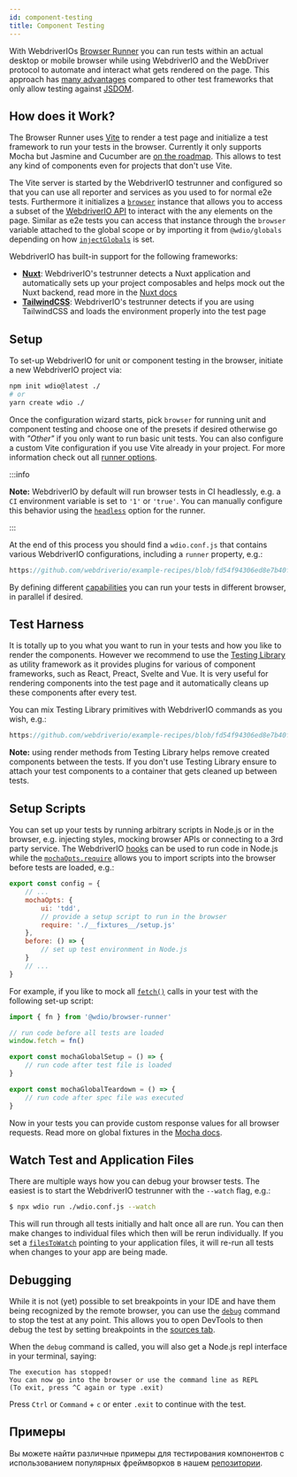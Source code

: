 ```yaml
---
id: component-testing
title: Component Testing
---
```


With WebdriverIOs [Browser Runner](/docs/runner#browser-runner) you can run tests within an actual desktop or mobile browser while using WebdriverIO and the WebDriver protocol to automate and interact what gets rendered on the page. This approach has [many advantages](/docs/runner#browser-runner) compared to other test frameworks that only allow testing against [JSDOM](https://www.npmjs.com/package/jsdom).

## How does it Work?

The Browser Runner uses [Vite](https://vitejs.dev/) to render a test page and initialize a test framework to run your tests in the browser. Currently it only supports Mocha but Jasmine and Cucumber are [on the roadmap](https://github.com/orgs/webdriverio/projects/1). This allows to test any kind of components even for projects that don't use Vite.

The Vite server is started by the WebdriverIO testrunner and configured so that you can use all reporter and services as you used to for normal e2e tests. Furthermore it initializes a [`browser`](/docs/api/browser) instance that allows you to access a subset of the [WebdriverIO API](/docs/api) to interact with the any elements on the page. Similar as e2e tests you can access that instance through the `browser` variable attached to the global scope or by importing it from `@wdio/globals` depending on how [`injectGlobals`](/docs/api/globals) is set.

WebdriverIO has built-in support for the following frameworks:

- [__Nuxt__](https://nuxt.com/): WebdriverIO's testrunner detects a Nuxt application and automatically sets up your project composables and helps mock out the Nuxt backend, read more in the [Nuxt docs](/docs/component-testing/vue#testing-vue-components-in-nuxt)
- [__TailwindCSS__](https://tailwindcss.com/): WebdriverIO's testrunner detects if you are using TailwindCSS and loads the environment properly into the test page

## Setup

To set-up WebdriverIO for unit or component testing in the browser, initiate a new WebdriverIO project via:

```bash
npm init wdio@latest ./
# or
yarn create wdio ./
```

Once the configuration wizard starts, pick `browser` for running unit and component testing and choose one of the presets if desired otherwise go with _"Other"_ if you only want to run basic unit tests. You can also configure a custom Vite configuration if you use Vite already in your project. For more information check out all [runner options](/docs/runner#runner-options).

:::info

__Note:__ WebdriverIO by default will run browser tests in CI headlessly, e.g. a `CI` environment variable is set to `'1'` or `'true'`. You can manually configure this behavior using the [`headless`](/docs/runner#headless) option for the runner.

:::

At the end of this process you should find a `wdio.conf.js` that contains various WebdriverIO configurations, including a `runner` property, e.g.:

```ts reference useHTTPS runmeRepository="git@github.com:webdriverio/example-recipes.git" runmeFileToOpen="component-testing%2FREADME.md"
https://github.com/webdriverio/example-recipes/blob/fd54f94306ed8e7b40f967739164dfe4d6d76b41/wdio.comp.conf.js
```

By defining different [capabilities](/docs/configuration#capabilities) you can run your tests in different browser, in parallel if desired.

## Test Harness

It is totally up to you what you want to run in your tests and how you like to render the components. However we recommend to use the [Testing Library](https://testing-library.com/) as utility framework as it provides plugins for various of component frameworks, such as React, Preact, Svelte and Vue. It is very useful for rendering components into the test page and it automatically cleans up these components after every test.

You can mix Testing Library primitives with WebdriverIO commands as you wish, e.g.:

```js reference useHTTPS
https://github.com/webdriverio/example-recipes/blob/fd54f94306ed8e7b40f967739164dfe4d6d76b41/component-testing/svelte-example.js
```

__Note:__ using render methods from Testing Library helps remove created components between the tests. If you don't use Testing Library ensure to attach your test components to a container that gets cleaned up between tests.

## Setup Scripts

You can set up your tests by running arbitrary scripts in Node.js or in the browser, e.g. injecting styles, mocking browser APIs or connecting to a 3rd party service. The WebdriverIO [hooks](/docs/configuration#hooks) can be used to run code in Node.js while the [`mochaOpts.require`](/docs/frameworks#require) allows you to import scripts into the browser before tests are loaded, e.g.:

```js wdio.conf.js
export const config = {
    // ...
    mochaOpts: {
        ui: 'tdd',
        // provide a setup script to run in the browser
        require: './__fixtures__/setup.js'
    },
    before: () => {
        // set up test environment in Node.js
    }
    // ...
}
```

For example, if you like to mock all [`fetch()`](https://developer.mozilla.org/en-US/docs/Web/API/fetch) calls in your test with the following set-up script:

```js ./fixtures/setup.js
import { fn } from '@wdio/browser-runner'

// run code before all tests are loaded
window.fetch = fn()

export const mochaGlobalSetup = () => {
    // run code after test file is loaded
}

export const mochaGlobalTeardown = () => {
    // run code after spec file was executed
}

```

Now in your tests you can provide custom response values for all browser requests. Read more on global fixtures in the [Mocha docs](https://mochajs.org/#global-fixtures).

## Watch Test and Application Files

There are multiple ways how you can debug your browser tests. The easiest is to start the WebdriverIO testrunner with the `--watch` flag, e.g.:

```sh
$ npx wdio run ./wdio.conf.js --watch
```

This will run through all tests initially and halt once all are run. You can then make changes to individual files which then will be rerun individually. If you set a [`filesToWatch`](/docs/configuration#filestowatch) pointing to your application files, it will re-run all tests when changes to your app are being made.

## Debugging

While it is not (yet) possible to set breakpoints in your IDE and have them being recognized by the remote browser, you can use the [`debug`](/docs/api/browser/debug) command to stop the test at any point. This allows you to open DevTools to then debug the test by setting breakpoints in the [sources tab](https://buddy.works/tutorials/debugging-javascript-efficiently-with-chrome-devtools).

When the `debug` command is called, you will also get a Node.js repl interface in your terminal, saying:

```
The execution has stopped!
You can now go into the browser or use the command line as REPL
(To exit, press ^C again or type .exit)
```

Press `Ctrl` or `Command` + `c` or enter `.exit` to continue with the test.

## Примеры

Вы можете найти различные примеры для тестирования компонентов с использованием популярных фреймворков в нашем [репозитории](https://github.com/webdriverio/component-testing-examples).
